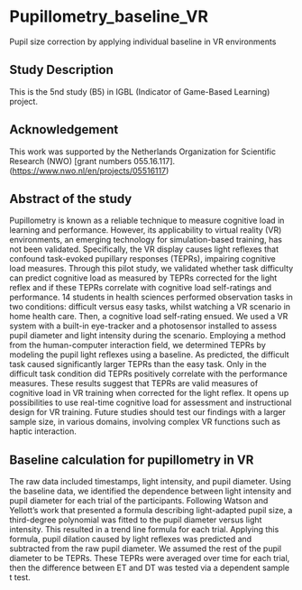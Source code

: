 # Pupillometry_baseline_VR
Pupil size correction by applying individual baseline in VR environments

## Study Description
This is the 5nd study (B5) in IGBL (Indicator of Game-Based Learning) project.

## Acknowledgement
This work was supported by the Netherlands Organization for Scientific Research (NWO) [grant numbers 055.16.117]. (https://www.nwo.nl/en/projects/05516117)

## Abstract of the study
Pupillometry is known as a reliable technique to measure cognitive load in learning and performance. However, its applicability to virtual reality (VR) environments, an emerging technology for simulation-based training, has not been validated. Specifically, the VR display causes light reflexes that confound task-evoked pupillary responses (TEPRs), impairing cognitive load measures. Through this pilot study, we validated whether task difficulty can predict cognitive load as measured by TEPRs corrected for the light reflex and if these TEPRs correlate with cognitive load self-ratings and performance. 14 students in health sciences performed observation tasks in two conditions: difficult versus easy tasks, whilst watching a VR scenario in home health care. Then, a cognitive load self-rating ensued. We used a VR system with a built-in eye-tracker and a photosensor installed to assess pupil diameter and light intensity during the scenario. Employing a method from the human-computer interaction field, we determined TEPRs by modeling the pupil light reflexes using a baseline. As predicted, the difficult task caused significantly larger TEPRs than the easy task. Only in the difficult task condition did TEPRs positively correlate with the performance measures. These results suggest that TEPRs are valid measures of cognitive load in VR training when corrected for the light reflex. It opens up possibilities to use real-time cognitive load for assessment and instructional design for VR training. Future studies should test our findings with a larger sample size, in various domains, involving complex VR functions such as haptic interaction.

## Baseline calculation for pupillometry in VR
The raw data included timestamps, light intensity, and pupil diameter. Using the baseline data, we identified the dependence between light intensity and pupil diameter for each trial of the participants. Following Watson and Yellott’s work that presented a formula describing light-adapted pupil size, a third-degree polynomial was fitted to the pupil diameter versus light intensity. This resulted in a trend line formula for each trial. Applying this formula, pupil dilation caused by light reflexes was predicted and subtracted from the raw pupil diameter. We assumed the rest of the pupil diameter to be TEPRs. These TEPRs were averaged over time for each trial, then the difference between ET and DT was tested via a dependent sample t test.
